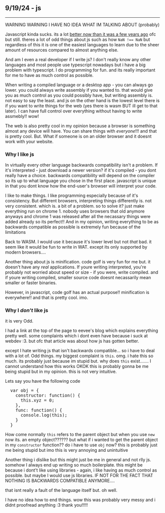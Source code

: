 <!--[[USE_LAYOUT_generic.htm]]-->

## 9/19/24 - js
---
WARNING WARNING I HAVE NO IDEA WHAT IM TALKING ABOUT (probably)

Javascript kinda sucks. its a lot [better now than it was a few years ago](https://eev.ee/blog/2017/10/07/javascript-got-better-while-i-wasnt-looking/) ofc but still. theres a lot of odd things about js such as how `NaN !== NaN` but regardless of this it is one of the easiest languages to learn due to the sheer amount of resources compared to almost anything else.

And am I even a real developer if I write js? I don't really know any other languages and most people use typescript nowadays but i have a big problem with typescript. I do programming for fun. and its really important for me to have as much control as possible.

When writing a compiled language or a desktop app - you can always go lower. you could always write assembly if you wanted to. that would give you as much control as you could possibly have, but writing assembly is. not easy to say the least. and js on the other hand is the lowest level there is if you want to write things for the web (yes there is wasm BUT ill get to that later). I can have full control over everything without having to write assmebly!! wow!

The web is also pretty cool in my opinion because a browser is something almost any device will have. You can share things with *everyone*!!! and that is pretty cool. But. What if someone is on an older browser and it doesnt work with your website.

### Why I like js
In virtually every other language backwards compatibility isn't a problem. If it's interpreted - just download a newer version? if it's compiled - you dont really have a choice. backwards compatibility will depend on the compiler so its up to what language you chose in the first place. javascript is unique in that you dont know how the end-user's browser will interpret your code.

I like to make things. I like programming especially because of it's consistency. But different browsers, interpreting things differently is. not very consistent. which is. a bit of a problem. so to solve it? just make everything run on chrome 1. nobody uses browsers that old anymore anyways and chrome 1 was released after all the necassary things were added already so its perfect!! And in my opinion, writing everything to be as backwards compatible as possible is extremely fun because of the limitations

Back to WASM. I would use it because it's lower level but not *that* bad. it seem like it would be fun to write in WAT. except its only supported by modern browsers....

Another thing about js is minification. code golf is very fun for me but. it doesn't have any *real* applications. If youre writing interpreted, you're probably not worried about speed or size - if you were, write compiled. and if youre writing compiled, smaller source code doesnt necassarily mean smaller or faster binaries.

However, in javascript, code golf has an actual purpose!! minification is everywhere!! and that is pretty cool. imo.

### Why I *don't* like js
it is very Odd.

I had a link at the top of the page to eevee's blog which explains everything pretty well. some complaints which i dont even have because i suck at webdev :3. but ofc that article was about how js has gotten better.

except I hate writing js that isn't backwards compatible... so i have to deal with a lot of. Odd things. my biggest complaint is `this`. omg. i hate this so much. its probably just because im stupid but. why does `this` exist....... I cannot understand how this works OKOK this is probably gonna be me being stupid but in my opinion. this is not very intuitive.

Lets say you have the following code

<pre>
  var obj = {
    constructor: function() {
      this.xyz = 0;
    },
    func: function() {
      console.log(this);
    }
  }
</pre>

How come normally `this` refers to the parent object but when you use `new` now its. an empty object?????? but what if i wanted to get the parent object in my `constructor` function?? do i have to use `obj` now? this is probably just me being stupid but imo this is very annoying and unintuitive

Another thing i dislike but this might just be me in general and not rlly js. somehow I always end up writing so much boilerplate. this might be because i dont't like using libraries - again, i like having as much control as possible. but maybe I would use js libraries. IF NOT FOR THE FACT THAT NOTHING IS BACKWARDS COMPATIBLE ANYMORE....

that isnt really a fault of the language itself but. oh well.

I have no idea how to end things. wow this was probably very messy and i didnt proofread anything :3 thank you!!!!!
